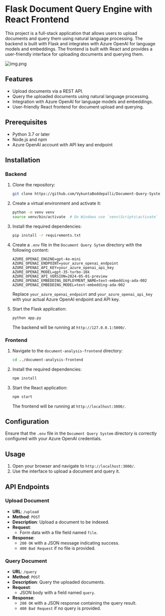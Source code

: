 # Flask Document Query Engine with React Frontend

This project is a full-stack application that allows users to upload documents and query them using natural language processing. The backend is built with Flask and integrates with Azure OpenAI for language models and embeddings. The frontend is built with React and provides a user-friendly interface for uploading documents and querying them.

![img.png](img.png)

## Features

- Upload documents via a REST API.
- Query the uploaded documents using natural language processing.
- Integration with Azure OpenAI for language models and embeddings.
- User-friendly React frontend for document upload and querying.

## Prerequisites

- Python 3.7 or later
- Node.js and npm
- Azure OpenAI account with API key and endpoint

## Installation

### Backend

1. Clone the repository:

    ```sh
    git clone https://github.com/VykuntaBoddepalli/Document-Query-System.git
    ```

2. Create a virtual environment and activate it:

    ```sh
    python -m venv venv
    source venv/bin/activate  # On Windows use `venv\Scripts\activate`
    ```

3. Install the required dependencies:

    ```sh
    pip install -r requirements.txt
    ```

4. Create a `.env` file in the `Document Query Sytem` directory with the following content:

    ```plaintext
    AZURE_OPENAI_ENGINE=gpt-4o-mini
    AZURE_OPENAI_ENDPOINT=your_azure_openai_endpoint
    AZURE_OPENAI_API_KEY=your_azure_openai_api_key
    AZURE_OPENAI_MODEL=gpt-35-turbo-16k
    AZURE_OPENAI_API_VERSION=2024-05-01-preview
    AZURE_OPENAI_EMBEDDING_DEPLOYMENT_NAME=text-embedding-ada-002
    AZURE_OPENAI_EMBEDDING_MODEL=text-embedding-ada-002
    ```

    Replace `your_azure_openai_endpoint` and `your_azure_openai_api_key` with your actual Azure OpenAI endpoint and API key.

5. Start the Flask application:

    ```sh
    python app.py
    ```

    The backend will be running at `http://127.0.0.1:5000/`.

### Frontend

1. Navigate to the `document-analysis-frontend` directory:

    ```sh
    cd ../document-analysis-frontend
    ```

2. Install the required dependencies:

    ```sh
    npm install
    ```

3. Start the React application:

    ```sh
    npm start
    ```

    The frontend will be running at `http://localhost:3000/`.

## Configuration

Ensure that the `.env` file in the `Document Query System` directory is correctly configured with your Azure OpenAI credentials.

## Usage

1. Open your browser and navigate to `http://localhost:3000/`.
2. Use the interface to upload a document and query it.

## API Endpoints

### Upload Document

- **URL**: `/upload`
- **Method**: `POST`
- **Description**: Upload a document to be indexed.
- **Request**:
  - Form data with a file field named `file`.
- **Response**:
  - `200 OK` with a JSON message indicating success.
  - `400 Bad Request` if no file is provided.

### Query Document

- **URL**: `/query`
- **Method**: `POST`
- **Description**: Query the uploaded documents.
- **Request**:
  - JSON body with a field named `query`.
- **Response**:
  - `200 OK` with a JSON response containing the query result.
  - `400 Bad Request` if no query is provided.
